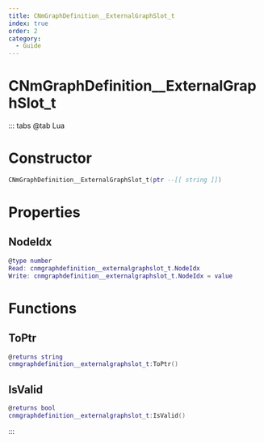 ```yaml
---
title: CNmGraphDefinition__ExternalGraphSlot_t
index: true
order: 2
category:
  - Guide
---
```


# CNmGraphDefinition__ExternalGraphSlot_t

::: tabs
@tab Lua
# Constructor
```lua
CNmGraphDefinition__ExternalGraphSlot_t(ptr --[[ string ]])
```
# Properties
## NodeIdx 
```lua
@type number
Read: cnmgraphdefinition__externalgraphslot_t.NodeIdx
Write: cnmgraphdefinition__externalgraphslot_t.NodeIdx = value
```
# Functions
## ToPtr
```lua
@returns string
cnmgraphdefinition__externalgraphslot_t:ToPtr()
```
## IsValid
```lua
@returns bool
cnmgraphdefinition__externalgraphslot_t:IsValid()
```

:::